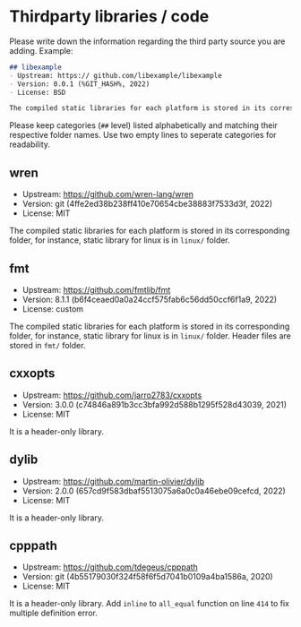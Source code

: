 # Thirdparty libraries / code

Please write down the information regarding the third party source you are adding. Example:
```md
## libexample
- Upstream: https:// github.com/libexample/libexample
- Version: 0.0.1 (%GIT_HASH%, 2022) 
- License: BSD

The compiled static libraries for each platform is stored in its corresponding folder, for instance, static library for linux is in `linux/` folder.
```

Please keep categories (`##` level) listed alphabetically and matching their respective folder names. Use two empty lines to seperate categories for readability.


## wren
- Upstream: https://github.com/wren-lang/wren
- Version: git (4ffe2ed38b238ff410e70654cbe38883f7533d3f, 2022)
- License: MIT

The compiled static libraries for each platform is stored in its corresponding folder, for instance, static library for linux is in `linux/` folder.


## fmt
- Upstream: https://github.com/fmtlib/fmt
- Version: 8.1.1 (b6f4ceaed0a0a24ccf575fab6c56dd50ccf6f1a9, 2022)
- License: custom

The compiled static libraries for each platform is stored in its corresponding folder, for instance, static library for linux is in `linux/` folder. Header files are stored in `fmt/` folder.


## cxxopts
- Upstream: https://github.com/jarro2783/cxxopts
- Version: 3.0.0 (c74846a891b3cc3bfa992d588b1295f528d43039, 2021)
- License: MIT

It is a header-only library.


## dylib
- Upstream: https://github.com/martin-olivier/dylib
- Version: 2.0.0 (657cd9f583dbaf5513075a6a0c0a46ebe09cefcd, 2022)
- License: MIT

It is a header-only library.


## cpppath
- Upstream: https://github.com/tdegeus/cpppath
- Version: git (4b55179030f324f58f6f5d7041b0109a4ba1586a, 2020)
- License: MIT

It is a header-only library.
Add `inline` to `all_equal` function on line `414` to fix multiple definition error.